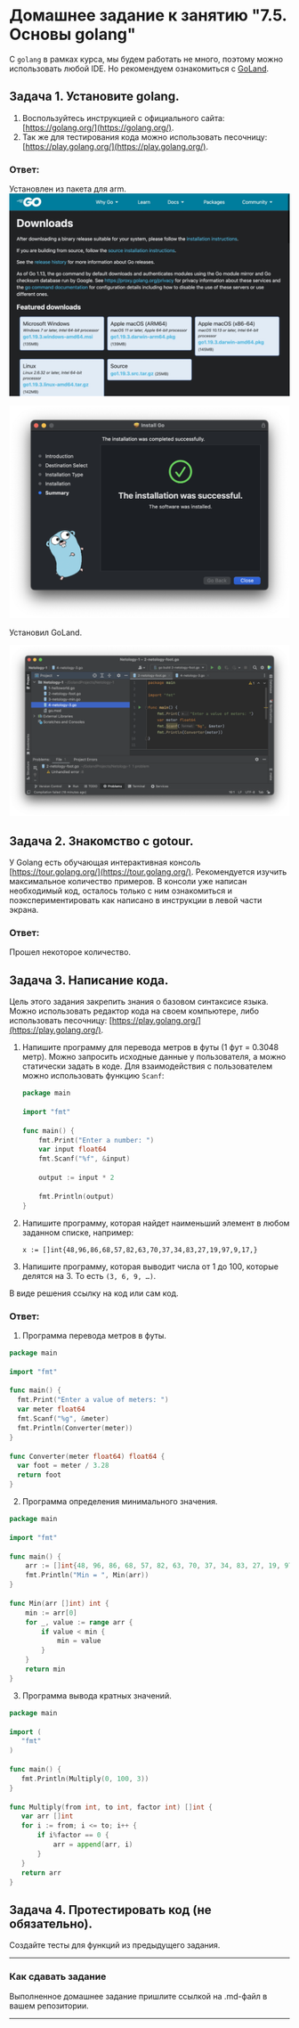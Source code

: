 # Домашнее задание к занятию "7.5. Основы golang"

С `golang` в рамках курса, мы будем работать не много, поэтому можно использовать любой IDE.
Но рекомендуем ознакомиться с [GoLand](https://www.jetbrains.com/ru-ru/go/).  

## Задача 1. Установите golang.
1. Воспользуйтесь инструкцией с официального сайта: [https://golang.org/](https://golang.org/).
2. Так же для тестирования кода можно использовать песочницу: [https://play.golang.org/](https://play.golang.org/).

### Ответ:

Установлен из пакета для arm.
![](img/00.jpeg)

![](img/0.png)

Установил GoLand.

![](img/1.png)

## Задача 2. Знакомство с gotour.
У Golang есть обучающая интерактивная консоль [https://tour.golang.org/](https://tour.golang.org/).
Рекомендуется изучить максимальное количество примеров. В консоли уже написан необходимый код,
осталось только с ним ознакомиться и поэкспериментировать как написано в инструкции в левой части экрана.  

### Ответ:

Прошел некоторое количество.

## Задача 3. Написание кода.
Цель этого задания закрепить знания о базовом синтаксисе языка. Можно использовать редактор кода
на своем компьютере, либо использовать песочницу: [https://play.golang.org/](https://play.golang.org/).

1. Напишите программу для перевода метров в футы (1 фут = 0.3048 метр). Можно запросить исходные данные
у пользователя, а можно статически задать в коде.
    Для взаимодействия с пользователем можно использовать функцию `Scanf`:
    ```go
    package main

    import "fmt"

    func main() {
        fmt.Print("Enter a number: ")
        var input float64
        fmt.Scanf("%f", &input)

        output := input * 2

        fmt.Println(output)    
    }
    ```

1. Напишите программу, которая найдет наименьший элемент в любом заданном списке, например:
    ```
    x := []int{48,96,86,68,57,82,63,70,37,34,83,27,19,97,9,17,}
    ```
1. Напишите программу, которая выводит числа от 1 до 100, которые делятся на 3. То есть `(3, 6, 9, …)`.

В виде решения ссылку на код или сам код.

### Ответ:

1. Программа перевода метров в футы.

```go
package main

import "fmt"

func main() {
  fmt.Print("Enter a value of meters: ")
  var meter float64
  fmt.Scanf("%g", &meter)
  fmt.Println(Converter(meter))
}

func Converter(meter float64) float64 {
  var foot = meter / 3.28
  return foot
}
```

2. Программа определения минимального значения.

```go
package main

import "fmt"

func main() {
	arr := []int{48, 96, 86, 68, 57, 82, 63, 70, 37, 34, 83, 27, 19, 97, 9, 17}
	fmt.Println("Min = ", Min(arr))
}

func Min(arr []int) int {
	min := arr[0]
	for _, value := range arr {
		if value < min {
			min = value
		}
	}
	return min
}
```

3. Программа вывода кратных значений.

 ```go
 package main

import (
	"fmt"
)

func main() {
	fmt.Println(Multiply(0, 100, 3))
}

func Multiply(from int, to int, factor int) []int {
	var arr []int
	for i := from; i <= to; i++ {
		if i%factor == 0 {
			arr = append(arr, i)
		}
	}
	return arr
}
```

## Задача 4. Протестировать код (не обязательно).

Создайте тесты для функций из предыдущего задания.

---

### Как cдавать задание

Выполненное домашнее задание пришлите ссылкой на .md-файл в вашем репозитории.

---
